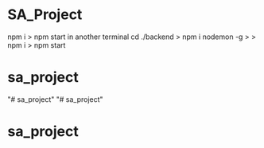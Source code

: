 # SA_Project

npm i > npm start
in another terminal cd ./backend > npm i nodemon -g > > npm i > npm start
# sa_project
"# sa_project" 
"# sa_project" 
# sa_project
